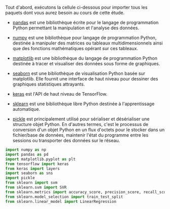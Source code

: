 Tout d'abord, exécutons la cellule ci-dessous pour importer tous les paquets dont vous aurez besoin au cours de cette étude.

- [pandas](https://pandas.pydata.org/) est une bibliothèque écrite pour le langage de programmation Python permettant la manipulation et l'analyse des données.

- [numpy](https://numpy.org/doc/1.20/) est une bibliothèque pour langage de programmation Python, destinée à manipuler des matrices ou tableaux multidimensionnels ainsi que des fonctions mathématiques opérant sur ces tableaux.

- [matplotlib](http://matplotlib.org) est une bibliothèque du langage de programmation Python destinée à tracer et visualiser des données sous forme de graphiques.

- [seaborn](https://seaborn.pydata.org/) est une bibliothèque de visualisation Python basée sur matplotlib. Elle fournit une interface de haut niveau pour dessiner des graphiques statistiques attrayants.

- [keras](https://keras.io/) est l'API de haut niveau de TensorFlow.

- [sklearn](https://scikit-learn.org/stable/) est une bibliothèque libre Python destinée à l'apprentissage automatique. 
- [pickle](https://docs.python.org/3/library/pickle.html) est principalement utilisé pour sérialiser et désérialiser une structure objet Python. En d'autres termes, c'est le processus de conversion d'un objet Python en un flux d'octets pour le stocker dans un fichier/base de données, maintenir l'état du programme entre les sessions ou transporter des données sur le réseau.

```py
import numpy as np
import pandas as pd
import matplotlib.pyplot as plt
from tensorflow import keras
from keras import layers
import seaborn as sns
import pickle
from sklearn import svm
from sklearn.svm import SVR
from sklearn.metrics import accuracy_score, precision_score, recall_score, f1_score, confusion_matrix
from sklearn.model_selection import train_test_split
from sklearn.linear_model import LinearRegression
```